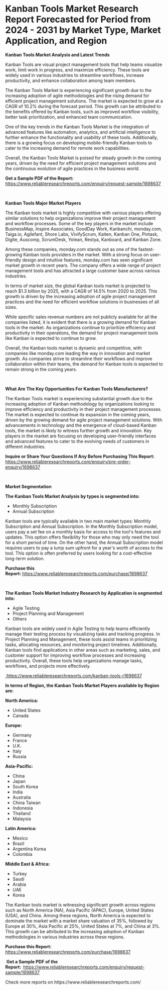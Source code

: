 <p><h1>Kanban Tools Market Research Report Forecasted for Period from 2024 -  2031 by Market Type, Market Application, and Region</h1></p><p><strong>Kanban Tools Market Analysis and Latest Trends</strong></p>
<p><p>Kanban Tools are visual project management tools that help teams visualize work, limit work in progress, and maximize efficiency. These tools are widely used in various industries to streamline workflows, increase productivity, and enhance collaboration among team members.</p><p>The Kanban Tools Market is experiencing significant growth due to the increasing adoption of agile methodologies and the rising demand for efficient project management solutions. The market is expected to grow at a CAGR of 10.2% during the forecast period. This growth can be attributed to the benefits offered by Kanban tools, such as improved workflow visibility, better task prioritization, and enhanced team communication.</p><p>One of the key trends in the Kanban Tools Market is the integration of advanced features like automation, analytics, and artificial intelligence to further enhance the functionality and usability of these tools. Additionally, there is a growing focus on developing mobile-friendly Kanban tools to cater to the increasing demand for remote work capabilities.</p><p>Overall, the Kanban Tools Market is poised for steady growth in the coming years, driven by the need for efficient project management solutions and the continuous evolution of agile practices in the business world.</p></p>
<p><strong>Get a Sample PDF of the Report:&nbsp;</strong> <a href="https://www.reliableresearchreports.com/enquiry/request-sample/1698637">https://www.reliableresearchreports.com/enquiry/request-sample/1698637</a></p>
<p>&nbsp;</p>
<p><strong>Kanban Tools Major Market Players</strong></p>
<p><p>The Kanban tools market is highly competitive with various players offering similar solutions to help organizations improve their project management and workflow processes. Some of the key players in the market include BusinessMap, Inspire Associates, GoodDay Work, Kanbanchi, monday.com, Taiga.io, Agilefant, Shore Labs, VivifyScrum, Kaiten, Kanban One, Pintask, Digite, Auscomp, ScrumDesk, Yolean, Restya, Kanboard, and Kanban Zone.</p><p>Among these companies, monday.com stands out as one of the fastest-growing Kanban tools providers in the market. With a strong focus on user-friendly design and intuitive features, monday.com has seen significant market growth in recent years. The company offers a wide range of project management tools and has attracted a large customer base across various industries.</p><p>In terms of market size, the global Kanban tools market is projected to reach $1.3 billion by 2025, with a CAGR of 14.5% from 2020 to 2025. This growth is driven by the increasing adoption of agile project management practices and the need for efficient workflow solutions in businesses of all sizes.</p><p>While specific sales revenue numbers are not publicly available for all the companies listed, it is evident that there is a growing demand for Kanban tools in the market. As organizations continue to prioritize efficiency and productivity in their operations, the demand for project management tools like Kanban is expected to continue to grow.</p><p>Overall, the Kanban tools market is dynamic and competitive, with companies like monday.com leading the way in innovation and market growth. As companies strive to streamline their workflows and improve collaboration within their teams, the demand for Kanban tools is expected to remain strong in the coming years.</p></p>
<p>&nbsp;</p>
<p><strong>What Are The Key Opportunities For Kanban Tools Manufacturers?</strong></p>
<p><p>The Kanban Tools market is experiencing substantial growth due to the increasing adoption of Kanban methodology by organizations looking to improve efficiency and productivity in their project management processes. The market is expected to continue its expansion in the coming years, driven by the growing demand for agile project management solutions. With advancements in technology and the emergence of cloud-based Kanban tools, the market is likely to witness further growth and innovation. Key players in the market are focusing on developing user-friendly interfaces and advanced features to cater to the evolving needs of customers in different industries.</p></p>
<p><strong>Inquire or Share Your Questions If Any Before Purchasing This Report:</strong> <a href="https://www.reliableresearchreports.com/enquiry/pre-order-enquiry/1698637">https://www.reliableresearchreports.com/enquiry/pre-order-enquiry/1698637</a></p>
<p>&nbsp;</p>
<p><strong>Market Segmentation</strong></p>
<p><strong>The Kanban Tools Market Analysis by types is segmented into:</strong></p>
<p><ul><li>Monthly Subscription</li><li>Annual Subscription</li></ul></p>
<p><p>Kanban tools are typically available in two main market types: Monthly Subscription and Annual Subscription. In the Monthly Subscription model, users pay a set fee on a monthly basis for access to the tool's features and updates. This option offers flexibility for those who may only need the tool for a short period of time. On the other hand, the Annual Subscription model requires users to pay a lump sum upfront for a year's worth of access to the tool. This option is often preferred by users looking for a cost-effective long-term solution.</p></p>
<p><strong>Purchase this Report:&nbsp;</strong><a href="https://www.reliableresearchreports.com/purchase/1698637">https://www.reliableresearchreports.com/purchase/1698637</a></p>
<p>&nbsp;</p>
<p><strong>The Kanban Tools Market Industry Research by Application is segmented into:</strong></p>
<p><ul><li>Agile Testing</li><li>Project Planning and Management</li><li>Others</li></ul></p>
<p><p>Kanban tools are widely used in Agile Testing to help teams efficiently manage their testing process by visualizing tasks and tracking progress. In Project Planning and Management, these tools assist teams in prioritizing tasks, allocating resources, and monitoring project timelines. Additionally, Kanban tools find applications in other areas such as marketing, sales, and customer support for improving workflow processes and increasing productivity. Overall, these tools help organizations manage tasks, workflows, and projects more effectively.</p></p>
<p><a href="https://www.reliableresearchreports.com/kanban-tools-r1698637">&nbsp;https://www.reliableresearchreports.com/kanban-tools-r1698637</a></p>
<p><strong>In terms of Region, the Kanban Tools Market Players available by Region are:</strong></p>
<p>
    <p> <strong> North America: </strong>
        <ul>
            <li>United States</li>
            <li>Canada</li>
        </ul>
        </p> 
    <p> <strong> Europe: </strong>
        <ul>
            <li>Germany</li>
            <li>France</li>
            <li>U.K.</li>
            <li>Italy</li>
            <li>Russia</li>
        </ul>
        </p> 
    <p> <strong> Asia-Pacific: </strong>
        <ul>
            <li>China</li>
            <li>Japan</li>
            <li>South Korea</li>
            <li>India</li>
            <li>Australia</li>
            <li>China Taiwan</li>
            <li>Indonesia</li>
            <li>Thailand</li>
            <li>Malaysia</li>
        </ul>
        </p> 
    <p> <strong> Latin America: </strong>
        <ul>
            <li>Mexico</li>
            <li>Brazil</li>
            <li>Argentina Korea</li>
            <li>Colombia</li>
        </ul>
        </p> 
    <p> <strong> Middle East & Africa: </strong>
        <ul>
            <li>Turkey</li>
            <li>Saudi</li>
            <li>Arabia</li>
            <li>UAE</li>
            <li>Korea</li>
        </ul>
    </p>
    </p>
<p><p>The Kanban tools market is witnessing significant growth across regions such as North America (NA), Asia Pacific (APAC), Europe, United States (USA), and China. Among these regions, North America is expected to dominate the market with a market share valuation of 35%, followed by Europe at 30%, Asia Pacific at 25%, United States at 7%, and China at 3%. This growth can be attributed to the increasing adoption of Kanban methodologies in various industries across these regions.</p></p>
<p><strong>Purchase this Report: </strong><a href="https://www.reliableresearchreports.com/purchase/1698637">https://www.reliableresearchreports.com/purchase/1698637</a></p>
<p>&nbsp;<strong>Get a Sample PDF of the Report:&nbsp;&nbsp;</strong><a href="https://www.reliableresearchreports.com/enquiry/request-sample/1698637">https://www.reliableresearchreports.com/enquiry/request-sample/1698637</a></p>
<p><strong></strong></p>
<p>Check more reports on https://www.reliableresearchreports.com/</p>
